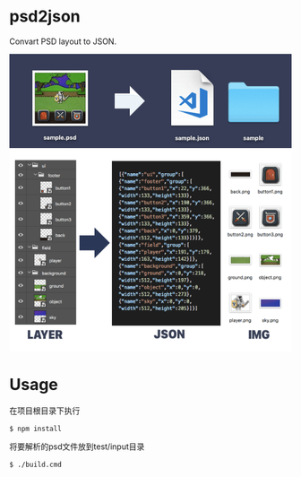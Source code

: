 # psd2json

Convart PSD layout to JSON.


![image](/01.png)
![image](/02.png)

# Usage

在项目根目录下执行

```
$ npm install
```

将要解析的psd文件放到test/input目录

```
$ ./build.cmd
```

